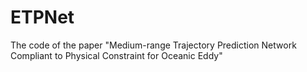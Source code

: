 # ETPNet
The code of the paper "Medium-range Trajectory Prediction Network Compliant to Physical Constraint for Oceanic Eddy"
